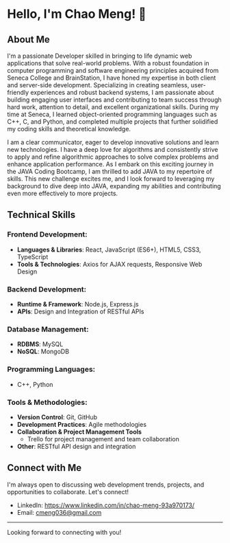 # Hello, I'm Chao Meng! 👋

## About Me

I'm a passionate Developer skilled in bringing to life dynamic web applications that solve real-world problems. With a robust foundation in computer programming and software engineering principles acquired from Seneca College and BrainStation, I have honed my expertise in both client and server-side development. Specializing in creating seamless, user-friendly experiences and robust backend systems, I am passionate about building engaging user interfaces and contributing to team success through hard work, attention to detail, and excellent organizational skills. During my time at Seneca, I learned object-oriented programming languages such as C++, C, and Python, and completed multiple projects that further solidified my coding skills and theoretical knowledge.

I am a clear communicator, eager to develop innovative solutions and learn new technologies. I have a deep love for algorithms and consistently strive to apply and refine algorithmic approaches to solve complex problems and enhance application performance. As I embark on this exciting journey in the JAVA Coding Bootcamp, I am thrilled to add JAVA to my repertoire of skills. This new challenge excites me, and I look forward to leveraging my background to dive deep into JAVA, expanding my abilities and contributing even more effectively to more projects.

## Technical Skills

### Frontend Development:

- **Languages & Libraries**: React, JavaScript (ES6+), HTML5, CSS3, TypeScript
- **Tools & Technologies**: Axios for AJAX requests, Responsive Web Design

### Backend Development:

- **Runtime & Framework**: Node.js, Express.js
- **APIs**: Design and Integration of RESTful APIs

### Database Management:

- **RDBMS**: MySQL
- **NoSQL**: MongoDB

### Programming Languages:

- C++, Python

### Tools & Methodologies:

- **Version Control**: Git, GitHub
- **Development Practices**: Agile methodologies
- **Collaboration & Project Management Tools**
  - Trello for project management and team collaboration
- **Other**: RESTful API design and integration

## Connect with Me

I'm always open to discussing web development trends, projects, and opportunities to collaborate. Let's connect!

- LinkedIn: https://www.linkedin.com/in/chao-meng-93a970173/
- Email: [cmeng036@gmail.com](mailto:cmeng036@gmail.com)

---

Looking forward to connecting with you!

